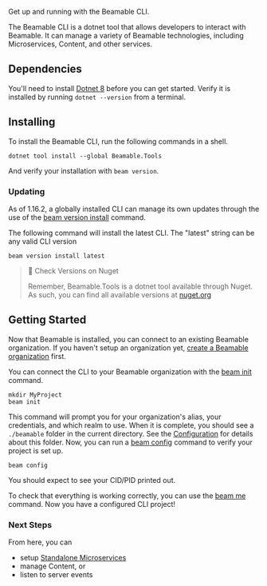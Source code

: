 Get up and running with the Beamable CLI.

The Beamable CLI is a dotnet tool that allows developers to interact with Beamable. It can manage a variety of Beamable technologies, including Microservices, Content, and other services. 

## Dependencies
You'll need to install [Dotnet 8](https://dotnet.microsoft.com/en-us/download/dotnet/8.0) before you can get started. 
Verify it is installed by running `dotnet --version` from a terminal.

## Installing

To install the Beamable CLI, run the following commands in a shell.

```shell
dotnet tool install --global Beamable.Tools
```

And verify your installation with `beam version`.

### Updating
As of 1.16.2, a globally installed CLI can manage its own updates through the use of the [beam version install](doc:cli-version-install) command.

The following command will install the latest CLI. The "latest" string can be any valid CLI version
```shell
beam version install latest
```

> 📘 Check Versions on Nuget
>
> Remember, Beamable.Tools is a dotnet tool available through Nuget. As such, you can find all available versions at [nuget.org](https://www.nuget.org/packages/Beamable.Tools) 


## Getting Started

Now that Beamable is installed, you can connect to an existing Beamable organization. If you haven't setup an organization yet, [create a Beamable organization](https://beta-portal.beamable.com/signup/registration/) first. 

You can connect the CLI to your Beamable organization with the [beam init](doc:cli-init) command. 

```shell
mkdir MyProject
beam init
```

This command will prompt you for your organization's alias, your credentials, and which realm to use. When it is complete, you should see a `./beamable` folder in the current directory. See the [Configuration](doc:cli-guide-configuration) for details about this folder. Now, you can run a [beam config](doc:cli-config) command to verify your project is set up.

```shell
beam config
```
You should expect to see your CID/PID printed out. 

To check that everything is working correctly, you can use the [beam me](doc:cli-me) command. Now you have a configured CLI project! 

### Next Steps

From here, you can
- setup [Standalone Microservices](doc:cli-guide-microservices)
- manage Content, or
- listen to server events